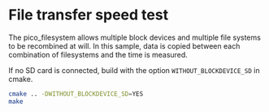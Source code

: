 # File transfer speed test

The pico\_filesystem allows multiple block devices and multiple file systems to be recombined at will. In this sample, data is copied between each combination of filesystems and the time is measured.

If no SD card is connected, build with the option `WITHOUT_BLOCKDEVICE_SD` in cmake.

```bash
cmake .. -DWITHOUT_BLOCKDEVICE_SD=YES
make
```

